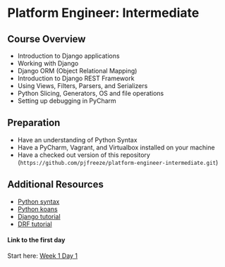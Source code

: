 # Platform Engineer: Intermediate

## Course Overview
- Introduction to Django applications
- Working with Django
- Django ORM (Object Relational Mapping)
- Introduction to Django REST Framework
- Using Views, Filters, Parsers, and Serializers
- Python Slicing, Generators, OS and file operations
- Setting up debugging in PyCharm

## Preparation
- Have an understanding of Python Syntax
- Have a PyCharm, Vagrant, and Virtualbox installed on your machine
- Have a checked out version of this repository (`https://github.com/pjfreeze/platform-engineer-intermediate.git`)

## Additional Resources
- [Python syntax](http://www.codecademy.com/courses/introduction-to-python-6WeG3/0/1?curriculum_id=4f89dab3d788890003000096)
- [Python koans](https://github.com/gregmalcolm/python_koans)
- [Django tutorial](https://docs.djangoproject.com/en/1.7/intro/tutorial01/)
- [DRF tutorial](http://www.django-rest-framework.org/tutorial/1-serialization/)

#### Link to the first day
Start here: [Week 1 Day 1](/week-1/W1D1.md)
